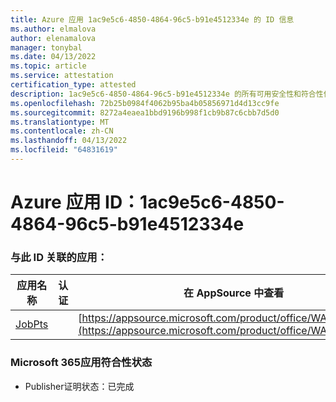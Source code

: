 ```yaml
---
title: Azure 应用 1ac9e5c6-4850-4864-96c5-b91e4512334e 的 ID 信息
ms.author: elmalova
author: elenamalova
manager: tonybal
ms.date: 04/13/2022
ms.topic: article
ms.service: attestation
certification_type: attested
description: 1ac9e5c6-4850-4864-96c5-b91e4512334e 的所有可用安全性和符合性信息。
ms.openlocfilehash: 72b25b0984f4062b95ba4b05856971d4d13cc9fe
ms.sourcegitcommit: 8272a4eaea1bbd9196b998f1cb9b87c6cbb7d5d0
ms.translationtype: MT
ms.contentlocale: zh-CN
ms.lasthandoff: 04/13/2022
ms.locfileid: "64831619"
---
```

# <a name="azure-app-id-1ac9e5c6-4850-4864-96c5-b91e4512334e"></a>Azure 应用 ID：1ac9e5c6-4850-4864-96c5-b91e4512334e


### <a name="apps-associated-with-this-id"></a>与此 ID 关联的应用：
| **应用名称** | **认证** | **在 AppSource 中查看** |
|--------------|---------------|-----------------------|
| [JobPts](../forward/WA200001849.md) |  | [https://appsource.microsoft.com/product/office/WA200001849](https://appsource.microsoft.com/product/office/WA200001849) |

### <a name="microsoft-365-app-compliance-status"></a>Microsoft 365应用符合性状态
- Publisher证明状态：已完成
